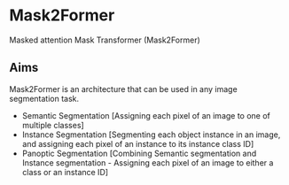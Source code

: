 # Mask2Former

Masked attention Mask Transformer (Mask2Former)

## Aims

Mask2Former is an architecture that can be used in any image segmentation task.
- Semantic Segmentation [Assigning each pixel of an image to one of multiple classes]
- Instance Segmentation [Segmenting each object instance in an image, and assigning each pixel of an instance to its instance class ID]
- Panoptic Segmentation [Combining Semantic segmentation and Instance segmentation - Assigning each pixel of an image to either a class or an instance ID]

